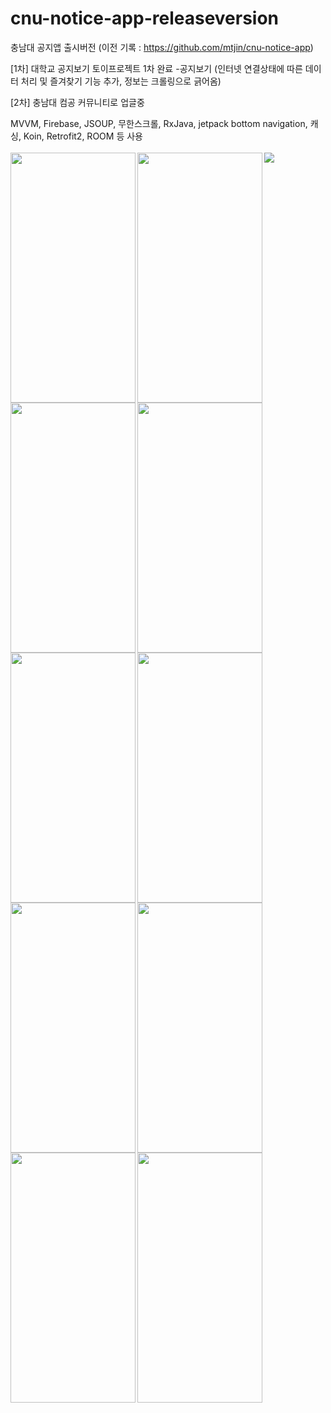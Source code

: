 # cnu-notice-app-releaseversion
충남대 공지앱 출시버전 (이전 기록 : https://github.com/mtjin/cnu-notice-app)
<br>
<p>
[1차] 대학교 공지보기 토이프로젝트 1차 완료 -공지보기 
(인터넷 연결상태에 따른 데이터 처리 및 즐겨찾기 기능 추가, 정보는 크롤링으로 긁어옴)
<p>
[2차] 충남대 컴공 커뮤니티로 업글중
<br>
<p>
MVVM, Firebase, JSOUP, 무한스크롤, RxJava, jetpack bottom navigation, 캐싱, Koin, Retrofit2, ROOM 등 사용
  <br>
  <br>
  <img src="https://user-images.githubusercontent.com/37071007/82731534-9a477c80-9d42-11ea-9d22-94d4438e1b7d.png" align="left" height="400" width="200" >
<img src="https://user-images.githubusercontent.com/37071007/82731535-9d426d00-9d42-11ea-951c-10a4fcaa1cb3.png" align="left" height="400" width="200" >
<img src="https://user-images.githubusercontent.com/37071007/82731536-9fa4c700-9d42-11ea-874c-8af928e64fa6.png" align="left" height="400" width="200" >
  <img src="https://user-images.githubusercontent.com/37071007/82731538-a2072100-9d42-11ea-9c7e-9e711d96075a.png" align="left" height="400" width="200" >
  <img src="https://user-images.githubusercontent.com/37071007/82731540-a3d0e480-9d42-11ea-8e5d-6e93c7037fe7.png" align="left" height="400" width="200" >
  <img src="https://user-images.githubusercontent.com/37071007/82731542-a6333e80-9d42-11ea-9080-bddcdea08bd9.png" align="left" height="400" width="200" >
  <img src="https://user-images.githubusercontent.com/37071007/82731543-a7fd0200-9d42-11ea-9709-07442995d6c1.png" align="left" height="400" width="200" >
  <img src="https://user-images.githubusercontent.com/37071007/104087119-cc412b00-52a0-11eb-8c7d-6f1fd7b743d6.png" align="left" height="400" width="200" >
  <img src="https://user-images.githubusercontent.com/37071007/104087121-cea38500-52a0-11eb-84d0-d95f3d00e3e1.png" align="left" height="400" width="200" >
  <img src="https://user-images.githubusercontent.com/37071007/104087123-d06d4880-52a0-11eb-8033-0911c78ce600.png" >
  <img src="https://user-images.githubusercontent.com/37071007/104087124-d2cfa280-52a0-11eb-82c3-db7d5ca3d550.png" align="left" height="400" width="200" >
